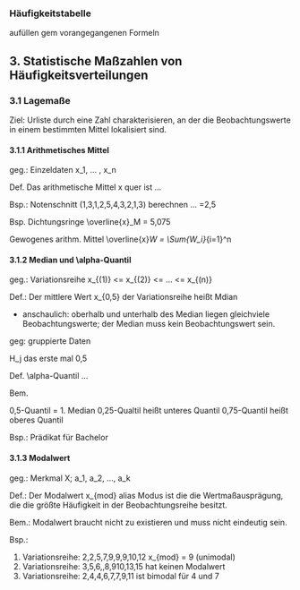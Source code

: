 ### Häufigkeitstabelle

aufüllen gem vorangegangenen Formeln

## 3. Statistische Maßzahlen von Häufigkeitsverteilungen

### 3.1 Lagemaße

Ziel: Urliste durch eine Zahl charakterisieren, an der die Beobachtungswerte in einem bestimmten Mittel lokalisiert sind.

#### 3.1.1 Arithmetisches Mittel

geg.: Einzeldaten x_1, ... , x_n

Def. Das arithmetische Mittel x quer ist ...

Bsp.: Notenschnitt (1,3,1,2,5,4,3,2,1,3) berechnen ... =2,5

Bsp. Dichtungsringe \overline{x}_M = 5,075

Gewogenes arithm. Mittel \overline{x}_W = \Sum{W_i}_{i=1}^n 

#### 3.1.2 Median und \alpha-Quantil

geg.: Variationsreihe x_{(1)} <= x_{(2)} <= ... <= x_{(n)}

Def.: Der mittlere Wert x_{0,5} der Variationsreihe heißt Mdian

* anschaulich: oberhalb und unterhalb des Median liegen gleichviele Beobachtungswerte; der Median muss kein Beobachtungswert sein.

geg: gruppierte Daten

H_j das erste mal 0,5

Def. \alpha-Quantil ...

Bem.

0,5-Quantil = 1. Median
0,25-Qualtil heißt unteres Quantil
0,75-Quantil heißt oberes Quantil

Bsp.: Prädikat für Bachelor

#### 3.1.3 Modalwert

geg.: Merkmal X; a_1, a_2, ..., a_k

Def.: Der Modalwert x_{mod} alias Modus ist die die Wertmaßausprägung, die die größte Häufigkeit in der Beobachtungsreihe besitzt.

Bem.: Modalwert braucht nicht zu existieren und muss nicht eindeutig sein.

Bsp.:

1. Variationsreihe: 2,2,5,7,9,9,9,10,12 x_{mod} = 9 (unimodal)
2. Variationsreihe: 3,5,6,,8,910,13,15 hat keinen Modalwert
3. Variationsreihe: 2,4,4,6,7,7,9,11 ist bimodal für 4 und 7

